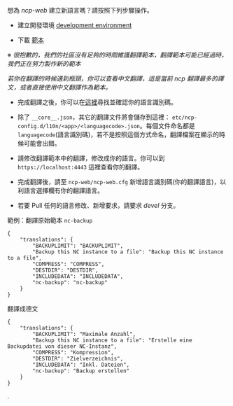 想為  _ncp-web_ 建立新語言嗎？請按照下列步驟操作。

- 建立開發環境 [development environment](https://github.com/nextcloud/nextcloudpi/wiki/Development-environment)

- 下載 [範本](https://ownyourbits.com/downloads/l10n_templates.zip)

※ _很抱歉的，我們的社區沒有足夠的時間維護翻譯範本，翻譯範本可能已經過時，我們正在努力製作新的範本_

_若你在翻譯的時候遇到瓶頸，你可以查看中文翻譯，這是當前 ncp 翻譯最多的譯文，或者直接使用中文翻譯作為範本。_

- 完成翻譯之後，你可以在[這裡](https://www.metamodpro.com/browser-language-codes)尋找並確認你的語言識別碼。

- 除了 `__core__.json`，其它的翻譯文件將會儲存到這裡： `etc/ncp-config.d/l10n/<app>/<languagecode>.json`。每個文件命名都是`languagecode`(語言識別碼)，若不是按照這個方式命名，翻譯檔案在顯示的時候可能會出錯。

- 請修改翻譯範本中的翻譯，修改成你的語言。你可以到 `https://localhost:4443` 這裡查看你的翻譯。

- 完成翻譯後，請至 `ncp-web/ncp-web.cfg` 新增語言識別碼(你的翻譯語言)，以利語言選擇欄有你的翻譯語言。

- 若要 Pull 任何的語言修改、新增要求，請要求 _devel_ 分支。

範例：翻譯原始範本 `nc-backup`

```
{
    "translations": {
        "BACKUPLIMIT": "BACKUPLIMIT",
        "Backup this NC instance to a file": "Backup this NC instance to a file",
        "COMPRESS": "COMPRESS",
        "DESTDIR": "DESTDIR",
        "INCLUDEDATA": "INCLUDEDATA",
        "nc-backup": "nc-backup"
    }
}
```

翻譯成德文

```
{
    "translations": {
        "BACKUPLIMIT": "Maximale Anzahl", 
        "Backup this NC instance to a file": "Erstelle eine Backupdatei von dieser NC-Instanz", 
        "COMPRESS": "Kompression", 
        "DESTDIR": "Zielverzeichnis", 
        "INCLUDEDATA": "Inkl. Dateien", 
        "nc-backup": "Backup erstellen" 
    } 
}

```
.

